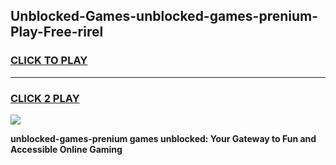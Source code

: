 
## Unblocked-Games-unblocked-games-prenium-Play-Free-rirel
<h3>
<a href="https://premium76.site?title=unblocked-games-prenium&ref=18A1">CLICK TO PLAY</a></h3>
<hr>

<h3>
<a href="https://premium76.site?title=unblocked-games-prenium&ref=18A1">CLICK 2 PLAY</a>
  
</h3>

<a href="https://premium76.site?title=unblocked-games-prenium&ref=18A1"><img src="https://clearcache.store/games.png"></a>


**unblocked-games-prenium games unblocked: Your Gateway to Fun and Accessible Online Gaming**
